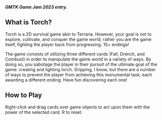 ***GMTK Game Jam 2023 entry.***

## What is Torch?

Torch is a 2D survival game akin to Terraria. However, your goal is not to explore, cultivate, and conquer the game world; rather you are the game itself, fighting the player back from progressing. 10+ endings!

The game consists of utilizing three different cards (Fall, Drench, and Combust) in order to manipulate the game world in a variety of ways.  By doing so, you sabotage the player in their pursuit of the ultimate  goal of the game: creating and lighting torch. Gripping, I know, but there are a number of ways to prevent the player from achieving this monumental task; each awarding a different ending. Have fun discovering each one!

## How to Play

Right-click and drag cards over game objects to act upon them with the power of the selected card. R to reset.
